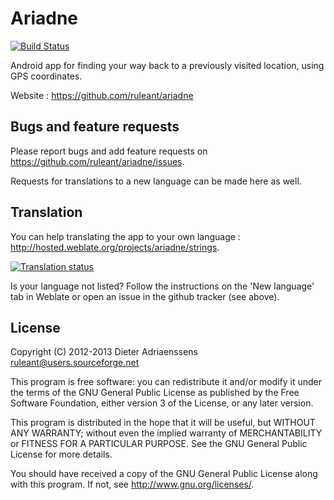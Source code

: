 Ariadne
=======

[![Build Status](https://travis-ci.org/ruleant/ariadne.png?branch=master)](https://travis-ci.org/ruleant/ariadne)

Android app for finding your way back to a previously visited location, using GPS coordinates.

Website : <https://github.com/ruleant/ariadne>

Bugs and feature requests
-------------------------

Please report bugs and add feature requests on <https://github.com/ruleant/ariadne/issues>.

Requests for translations to a new language can be made here as well.

Translation
-----------

You can help translating the app to your own language : <http://hosted.weblate.org/projects/ariadne/strings>.

[![Translation status](http://hosted.weblate.org/widgets/ariadne-287x66-grey.png)](http://hosted.weblate.org/engage/ariadne/?utm_source=widget)

Is your language not listed? Follow the instructions on the 'New language' tab in Weblate or open an issue in the github tracker (see above).

License
-------

Copyright (C) 2012-2013 Dieter Adriaenssens <ruleant@users.sourceforge.net>

This program is free software: you can redistribute it and/or modify
it under the terms of the GNU General Public License as published by
the Free Software Foundation, either version 3 of the License, or
any later version.

This program is distributed in the hope that it will be useful,
but WITHOUT ANY WARRANTY; without even the implied warranty of
MERCHANTABILITY or FITNESS FOR A PARTICULAR PURPOSE.  See the
GNU General Public License for more details.

You should have received a copy of the GNU General Public License
along with this program.  If not, see <http://www.gnu.org/licenses/>.
